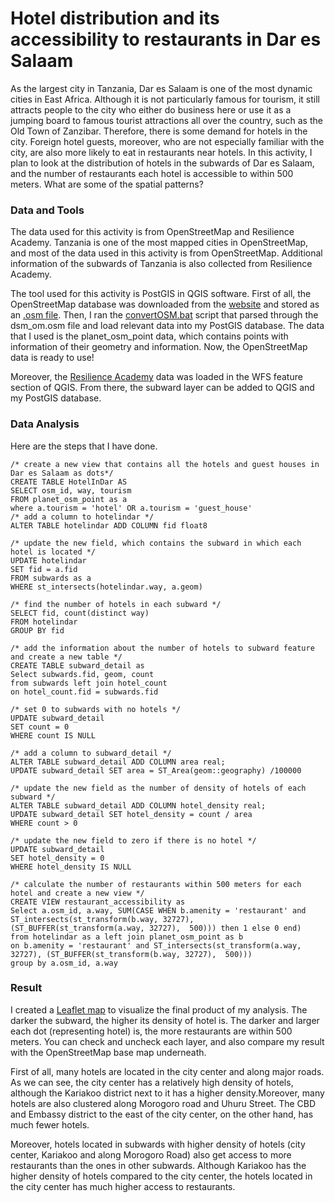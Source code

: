 # Hotel distribution and its accessibility to restaurants in Dar es Salaam
As the largest city in Tanzania, Dar es Salaam is one of the most dynamic cities in East Africa. Although it is not particularly famous for
tourism, it still attracts people to the city who either do business here or use it as a jumping board to famous tourist attractions all over
the country, such as the Old Town of Zanzibar. Therefore, there is some demand for hotels in the city. Foreign hotel guests, moreover, who are 
not especially familiar with the city, are also more likely to eat in restaurants near hotels. In this activity, I plan to look at the 
distribution of hotels in the subwards of Dar es Salaam, and the number of restaurants each hotel is accessible to within 500 meters. What are
some of the spatial patterns?

### Data and Tools
The data used for this activity is from OpenStreetMap and Resilience Academy. Tanzania is one of the most mapped cities in OpenStreetMap,
and most of the data used in this activity is from OpenStreetMap. Additional information of the subwards of Tanzania is also collected from
Resilience Academy.

The tool used for this activity is PostGIS in QGIS software. First of all, the OpenStreetMap database was downloaded from the [website](www.openstreetmap.org)
and stored as an [.osm file](osm_script/smallmap.osm). Then, I ran the [convertOSM.bat](osm_script/convertOSM.bat) script that parsed through the dsm_om.osm file and load relevant data into my 
PostGIS database. The data that I used is the planet_osm_point data, which contains points with information of their geometry and information.
Now, the OpenStreetMap data is ready to use!

Moreover, the [Resilience Academy](https://geonode.resilienceacademy.ac.tz/geoserver/ows) data was loaded in the WFS feature section of QGIS. From there,
the subward layer can be added to QGIS and my PostGIS database. 

### Data Analysis
Here are the steps that I have done. 
```
/* create a new view that contains all the hotels and guest houses in Dar es Salaam as dots*/
CREATE TABLE HotelInDar AS
SELECT osm_id, way, tourism
FROM planet_osm_point as a
where a.tourism = 'hotel' OR a.tourism = 'guest_house'
/* add a column to hotelindar */
ALTER TABLE hotelindar ADD COLUMN fid float8

/* update the new field, which contains the subward in which each hotel is located */
UPDATE hotelindar
SET fid = a.fid
FROM subwards as a
WHERE st_intersects(hotelindar.way, a.geom)

/* find the number of hotels in each subward */
SELECT fid, count(distinct way)
FROM hotelindar
GROUP BY fid

/* add the information about the number of hotels to subward feature and create a new table */
CREATE TABLE subward_detail as 
Select subwards.fid, geom, count
from subwards left join hotel_count
on hotel_count.fid = subwards.fid

/* set 0 to subwards with no hotels */
UPDATE subward_detail
SET count = 0
WHERE count IS NULL

/* add a column to subward_detail */
ALTER TABLE subward_detail ADD COLUMN area real;
UPDATE subward_detail SET area = ST_Area(geom::geography) /100000

/* update the new field as the number of density of hotels of each subward */
ALTER TABLE subward_detail ADD COLUMN hotel_density real;
UPDATE subward_detail SET hotel_density = count / area
WHERE count > 0

/* update the new field to zero if there is no hotel */
UPDATE subward_detail
SET hotel_density = 0
WHERE hotel_density IS NULL

/* calculate the number of restaurants within 500 meters for each hotel and create a new view */
CREATE VIEW restaurant_accessibility as
Select a.osm_id, a.way, SUM(CASE WHEN b.amenity = 'restaurant' and ST_intersects(st_transform(b.way, 32727), (ST_BUFFER(st_transform(a.way, 32727),  500))) then 1 else 0 end)
from hotelindar as a left join planet_osm_point as b
on b.amenity = 'restaurant' and ST_intersects(st_transform(a.way, 32727), (ST_BUFFER(st_transform(b.way, 32727),  500)))
group by a.osm_id, a.way
```  

### Result
I created a [Leaflet map](dsmmap/index.html) to visualize the final product of my analysis. The darker the subward, the higher its density
of hotel is. The darker and larger each dot (representing hotel) is, the more restaurants are within 500 meters. You can check and uncheck
each layer, and also compare my result with the OpenStreetMap base map underneath.

First of all, many hotels are located in the city center and along major roads. As we can see, the city center has a relatively high density
of hotels, although the Kariakoo district next to it has a higher density.Moreover, many hotels are also clustered along Morogoro road and Uhuru Street.
The CBD and Embassy district to the east of the city center, on the other hand, has much fewer hotels. 

Moreover, hotels located in subwards with higher density of hotels (city center, Kariakoo and along Morogoro Road) also get access to more restaurants
than the ones in other subwards. Although Kariakoo has the higher density of hotels compared to the city center, the hotels located in the city center has much higher 
access to restaurants. 

